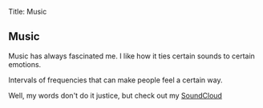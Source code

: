 Title: Music

## Music

Music has always fascinated me.  I like how it ties certain sounds to certain emotions.

Intervals of frequencies that can make people feel a certain way.

Well, my words don't do it justice, but check out my [SoundCloud](https://soundcloud.com/seatree-2)



